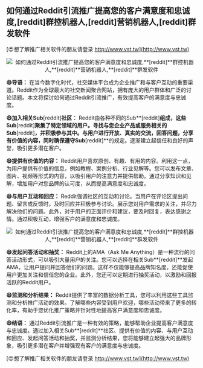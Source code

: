 ## **如何通过Reddit引流推广提高您的客户满意度和忠诚度,**[reddit]**群控机器人,**[reddit]**营销机器人,**[reddit]**群发软件**

[😍想了解推广相关软件的朋友请登录 http://www.vst.tw](http://www.vst.tw)

 <center><img src="https://vst.tw/MP4/tuiguang/png/2.png" alt="如何通过Reddit引流推广提高您的客户满意度和忠诚度,**[reddit]**群控机器人,**[reddit]**营销机器人,**[reddit]**群发软件"></center>

**😄导语：**
在当今数字化时代，社交媒体平台成为企业推广和与客户互动的重要渠道。Reddit作为全球最大的社交新闻聚合网站，拥有庞大的用户群体和广泛的讨论话题。本文将探讨如何通过Reddit引流推广，有效提高客户的满意度与忠诚度。

**😄加入相关Sub**[reddit]**社区：**
Reddit由各种不同的Sub**[reddit]**组成，这些Sub**[reddit]**聚集了特定领域的用户。寻找与您企业产品或服务相关的Sub**[reddit]**，并积极参与其中。与用户进行开放、真实的交流，回答问题，分享有价值的内容，同时确保遵守Sub**[reddit]**的规定。逐渐建立起信任和良好的声誉，吸引更多潜在客户。

**😄提供有价值的内容：**
Reddit用户喜欢原创、有趣、有用的内容。利用这一点，为用户提供有价值的信息，例如教程、案例分析、行业见解等。您可以发布文章、图片、视频等形式的内容，以吸引用户的注意力并提供帮助。通过分享知识和见解，增加用户对您品牌的认可度，从而提高满意度和忠诚度。

**😄与用户互动和回应：**
Reddit强调社区的互动和讨论。当用户在评论区提出问题、留言或反馈时，及时回应并积极参与讨论。展示您对用户需求的关注，并尽力解决他们的问题。此外，对于用户的正面评价和建议，要及时回复，表达感谢之情。通过积极互动，增强客户的满意度和忠诚度。

 <center><img src="https://vst.tw/MP4/tuiguang/png/4.png" alt="如何通过Reddit引流推广提高您的客户满意度和忠诚度,**[reddit]**群控机器人,**[reddit]**营销机器人,**[reddit]**群发软件"></center>

**😄发起问答活动和抽奖：**
Reddit上的AMA（Ask Me Anything）是一种流行的问答活动形式，可以吸引大量用户的关注。您可以选择在相关Sub**[reddit]**发起AMA，让用户提问并回答他们的问题。这样不仅能够提高品牌知名度，还能促使用户更加关注和信任您的企业。此外，您还可以定期进行抽奖活动，以激励和回报活跃的Reddit用户。

**😄监测和分析结果：**
Reddit提供了丰富的数据分析工具，您可以利用这些工具监测和分析推广活动的效果。了解哪些内容受到用户欢迎，哪些活动带来了更多的转化率，有助于您优化推广策略并针对性地提高客户满意度和忠诚度。

**😄结语：**
通过Reddit引流推广是一种有效的策略，能够帮助企业提高客户满意度与忠诚度。通过加入相关Sub**[reddit]**社区、提供有价值的内容、与用户互动和回应、发起问答活动和抽奖，并监测分析结果，您将能够建立起强大的品牌形象，吸引更多潜在客户并增强现有客户的满意度与忠诚度。

[😍想了解推广相关软件的朋友请登录 http://www.vst.tw](http://www.vst.tw)



